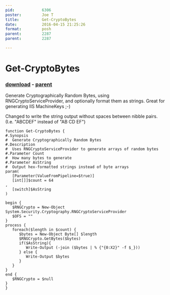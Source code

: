 ```yaml
---
pid:            6306
poster:         Joe T
title:          Get-CryptoBytes
date:           2016-04-15 21:25:26
format:         posh
parent:         2287
parent:         2287

---
```


# Get-CryptoBytes

### [download](6306.ps1) - [parent](2287.md)

Generate Cryptographically Random Bytes, using RNGCryptoServiceProvider, and optionally format them as strings.
Great for generating IIS MachineKeys ;-)

Changed to write the string output without spaces between nibble pairs. (I.e. "ABCDEF" instead of "AB CD EF")

```posh
function Get-CryptoBytes {
#.Synopsis
#  Generate Cryptographically Random Bytes
#.Description
#  Uses RNGCryptoServiceProvider to generate arrays of random bytes
#.Parameter Count
#  How many bytes to generate
#.Parameter AsString
#  Output hex-formatted strings instead of byte arrays
param(
   [Parameter(ValueFromPipeline=$true)]
   [int[]]$count = 64
,
   [switch]$AsString
)

begin {
   $RNGCrypto = New-Object System.Security.Cryptography.RNGCryptoServiceProvider
   $OFS = ""
}
process {
   foreach($length in $count) {
      $bytes = New-Object Byte[] $length
      $RNGCrypto.GetBytes($bytes)
      if($AsString){
         Write-Output (-join ($bytes | % {"{0:X2}" -f $_}))
      } else {
         Write-Output $bytes
      }
   }
}
end {
   $RNGCrypto = $null
}
}
```

